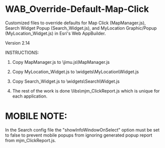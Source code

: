 # WAB_Override-Default-Map-Click
Customized files to override defaults for Map Click (MapManager.js), Search Widget Popup (Search_Widget.js), and MyLocation Graphic/Popup (MyLocation_Widget.js) in Esri's Web AppBuilder.

Version 2.14

INSTRUCTIONS:

1. Copy MapManager.js to \jimu.js\MapManager.js

2. Copy MyLocation_Widget.js to \widgets\MyLocation\Widget.js

3. Copy Search_Widget.js to \widgets\Search\Widget.js

4. The rest of the work is done \libs\mjm_ClickReport.js which is unique for each application.

# MOBILE NOTE:
In the Search config file the "showInfoWindowOnSelect" option must be set to false to prevent mobile popups from ignoring generated popup report from mjm_ClickReport.js. 
